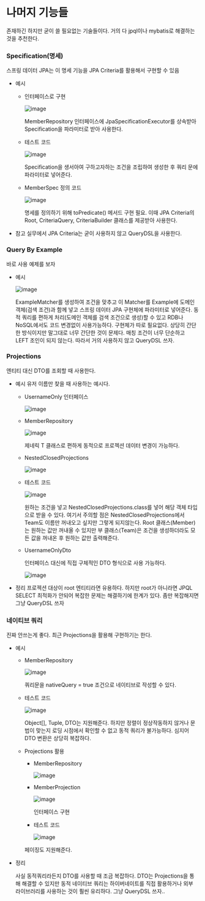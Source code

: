 # 나머지 기능들

존재하긴 하지만 굳이 쓸 필요없는 기술들이다. 거의 다 jpql이나 mybatis로 해결하는 것을 추천한다.

### Specification(명세)

스프링 데이터 JPA는 이 명세 기능을 JPA Criteria를 활용해서 구현할 수 있음

+ 예시

  + 인터페이스로 구현

    ![image](https://github.com/ManchanTime/TrashBoys/assets/127479677/f331d3bd-c2e1-4a9a-bd18-101cfd4bea9a)

    MemberRepository 인터페이스에 JpaSpecificationExecutor를 상속받아 Specification을 파라미터로 받아 사용한다.

  + 테스트 코드

    ![image](https://github.com/ManchanTime/TrashBoys/assets/127479677/de3da250-3ba2-4d93-bfac-eebb513d44cf)

    Specification을 생서아여 구하고자하는 조건을 조립하여 생성한 후 쿼리 문에 파라미터로 넣어준다.

  + MemberSpec 정의 코드

    ![image](https://github.com/ManchanTime/TrashBoys/assets/127479677/3d75eda4-5048-4d9f-a9b1-f36e61072790)

    명세를 정의하기 위해 toPredicate() 메서드 구현 필요. 이때 JPA Criteria의 Root, CriteriaQuery, CriteriaBuilder 클래스를 제공받아 사용한다.

+ 참고
  실무에서 JPA Criteria는 굳이 사용하지 않고 QueryDSL을 사용한다.

### Query By Example

바로 사용 예제를 보자

+ 예시

  ![image](https://github.com/ManchanTime/TrashBoys/assets/127479677/e36d815b-8ad8-4e55-870d-0ec14da69257)

  ExampleMatcher를 생성하여 조건을 맞추고 이 Matcher를 Example에 도메인 객체(검색 조건)과 함께 넣고 스프링 데이터 JPA 구현체에 파라미터로 넣어준다.
  동적 쿼리를 편하게 처리(도메인 객체를 검색 조건으로 생성)할 수 있고 RDB나 NoSQL에서도 코드 변경없이 사용가능하다. 구현체가 따로 필요없다.
  상당히 간단한 방식이지만 말그대로 너무 간단한 것이 문제다.
  매칭 조건이 너무 단순하고 LEFT 조인이 되지 않는다. 따라서 거의 사용하지 않고 QueryDSL 쓰자.

### Projections

엔티티 대신 DTO를 조회할 때 사용한다.

+ 예시
  유저 이름만 찾을 때 사용하는 예시다.
  
  + UsernameOnly 인터페이스

    ![image](https://github.com/ManchanTime/TrashBoys/assets/127479677/84734475-e943-4eae-b0bc-6aca5feccec5)

  + MemberRepository

    ![image](https://github.com/ManchanTime/TrashBoys/assets/127479677/b89c046a-3d8a-4549-8656-196dd26b7355)

    제네릭 T 클래스로 편하게 동적으로 프로젝션 데이터 변경이 가능하다.

  + NestedClosedProjections

    ![image](https://github.com/ManchanTime/TrashBoys/assets/127479677/4520cdde-4ba2-40ea-904a-88a9c39b23c7)

  + 테스트 코드

    ![image](https://github.com/ManchanTime/TrashBoys/assets/127479677/e2b6cfd5-9bc9-4d9e-8221-fe3036df8a9e)

    원하는 조건을 넣고 NestedClosedProjections.class를 넣어 해당 객체 타입으로 받을 수 있다.
    여기서 주의할 점은 NestedClosedProjections에서 Team도 이름만 꺼내오고 싶지만 그렇게 되지않는다.
    Root 클래스(Member)는 원하는 값만 꺼내올 수 있지만 부 클래스(Team)은 조건을 생성하더라도 모든 값을 꺼내온 후 원하는 값만 출력해준다.

  + UsernameOnlyDto
 
    인터페이스 대신에 직접 구체적인 DTO 형식으로 사용 가능하다.
    
    ![image](https://github.com/ManchanTime/TrashBoys/assets/127479677/c37536fc-ad1d-458b-b57b-c83647fd112c)

+ 정리
  프로젝션 대상이 root 엔티티라면 유용하다.
  하지만 root가 아니라면 JPQL SELECT 최적화가 안되어 복잡한 문제는 해결하기에 한계가 있다. 좀만 복잡해지면 그냥 QueryDSL 쓰자

### 네이티브 쿼리

진짜 안쓰는게 좋다. 최근 Projections을 활용해 구현하기는 한다.

+ 예시

  + MemberRepository
 
    ![image](https://github.com/ManchanTime/TrashBoys/assets/127479677/f44eb9f8-0daa-45d9-9772-fa993fbe7d9f)

    쿼리문을 nativeQuery = true 조건으로 네이티브로 작성할 수 있다.

  + 테스트 코드

    ![image](https://github.com/ManchanTime/TrashBoys/assets/127479677/82c39d02-f192-4e58-81c0-ef4501b41df7)

    Object[], Tuple, DTO는 지원해준다. 하지만 정렬이 정상작동하지 않거나 문법이 맞는지 로딩 시점에서 확인할 수 없고 동적 쿼리가 불가능하다.
    심지어 DTO 변환은 상당히 복잡하다.

  + Projections 활용

    + MemberRepository

      ![image](https://github.com/ManchanTime/TrashBoys/assets/127479677/18964948-f961-4bde-8d53-147052b160b4)

    + MemberProjection
   
      ![image](https://github.com/ManchanTime/TrashBoys/assets/127479677/0dcdc963-04ca-48cb-9504-5c5bc9fd3ecc)

      인터페이스 구현

    + 테스트 코드

      ![image](https://github.com/ManchanTime/TrashBoys/assets/127479677/9652b376-19d6-4b55-a9d9-81360d8e6152)

    페이징도 지원해준다.

+ 정리

  사실 동적쿼리라든지 DTO를 사용할 때 조금 복잡하다. DTO는 Projections을 통해 해결할 수 있지만 동적 네이티브 쿼리는 하이버네이트를 직접 활용하거나
  외부 라이브러리를 사용하는 것이 훨씬 유리하다. 그냥 QueryDSL 쓰자..
